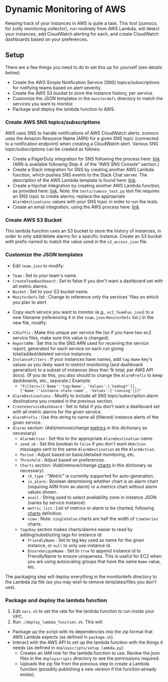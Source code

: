 # Dynamic Monitoring of AWS

Keeping track of your instances in AWS is quite a task.  This tool (zumoco, for zulily monitoring collector), run routinely from AWS Lambda, will detect your instances, add CloudWatch alerting for each, and create CloudWatch dashboards based on your preferences.

## Setup
There are a few things you need to do to set this up for yourself (see details below):  
 
  - Create the AWS Simple Notification Service (SNS) topics/subscriptions for notifying teams based on alert severity.
  - Create the AWS S3 bucket to store the instance history, per service.
  - Customize the JSON templates in the `monitordefs` directory to match the services you want to monitor.
  - Package and deploy the lambda function to AWS.

### Create AWS SNS topics/subscriptions
AWS uses SNS to handle notifications of AWS CloudWatch alerts. zumoco uses the Amazon Resource Name (ARN) for a given SNS topic (connected to a notification endpoint) when creating a CloudWatch alert.  Various SNS topic/subscriptions can be created as follows:

 - Create a PagerDuty integration for SNS following the process here: [link](https://www.pagerduty.com/docs/guides/aws-cloudwatch-integration-guide/)  (ARN is available following Step 4. of the "AWS SNS Console" section.)
 - Create a Slack integration for SNS by creating another AWS Lambda function, which pushes SNS events to the Slack Chat server. The description of the AWS Lambda template is found here: [link](https://aws.amazon.com/blogs/aws/new-slack-integration-blueprints-for-aws-lambda/).
 - Create a hipchat integration by creating another AWS Lambda function, as provided here: [link](https://github.com/zulily/aws_monitor/tree/master/sns_integrations).  Note: the `tests/zumoco_test.py` test file requires an SNS topic to create alarms; replace the appropriate `AlarmDestinations` values with your SNS topic in order to run the tests.
 - Create an email integration, using the AWS process here: [link](http://docs.aws.amazon.com/AmazonCloudWatch/latest/monitoring/US_SetupSNS.html)

### Create AWS S3 Bucket
This lambda function uses an S3 bucket to store the history of instances, in order to only add/delete alarms for a specific instance. Create an S3 bucket with prefix named to match the value used in the `s3_access.json` file.

### Customize the JSON templates

* Edit `team.json` to modify:

 - `Team` : Set to your team's name.
 - `CreateTeamDashboard` : Set to false if you don't want a dashboard set with all metric alarms.
 - `Bucket` : Set to your S3 bucket name.
 - `MonitorDefs` list : Change to reference only the services' files on which you plan to alert.

* Copy each service you want to monitor (e.g., `ec2_TeamFoo.json`) to a new filename (referencing it in the `team.json` `MonitorDefs` list.)  In the new file, modify:

 - `S3Suffix` : Make this unique per service file (so if you have two ec2 service files, make sure this value is changed).
 - `ReportARN` : Set this to the SNS ARN used for receiving the service report, generated for each service on each run giving total/added/deleted service instances.
 - `InstanceFilters` : If your instances have names, add `tag:Name` key's values as you likely want to restrict monitoring (and dashboard generation) to a subset of instances (less than 1k total, per AWS API docs).  (If you do this, you also should to change the `AlarmPrefix` to keep dashboards, etc., separate.) Example:
	 - `"Filters=[{'Name':'tag:Name', 'Values':['hadoop*']},{'Name':'instance-state-name', 'Values':['running']}]"`
 - `AlarmDestinations` : Modify to include all SNS topic/subscription alarm destinations you created in the previous section.
 - `CreateServiceDashboard` : Set to false if you don't want a dashboard set with all metric alarms for the given service.
 - `AlarmPrefix` : Use this string to name all (filtered) instance alerts of the given service.
 - `Alarms` section:  (Add/remove/change [metrics](http://docs.aws.amazon.com/AmazonCloudWatch/latest/monitoring/CW_Support_For_AWS.html) in this dictionary as necessary).
	 - `AlarmAction` : Set this to the appropriate `AlarmDestination` name.
	 - `send_ok` : Set this boolean to `false` if you don't want `OKAction` messages sent to the same `AlarmDestination` as the `AlarmAction`.
	 -  `Period` : Adjust based on basic/detailed monitoring, etc.
	 -  `Threshold` : Adjust based on preferences.
	- `Charts` section:  (Add/remove/change [charts](http://docs.aws.amazon.com/AmazonCloudWatch/latest/APIReference/CloudWatch-Dashboard-Body-Structure.html) in this dictionary as necessary).
		- `ch_type` : "Metric" is currently supported for auto-generation.
		- `is_alarm` : Boolean determining whether chart is an alarm chart (requiring ARN from an alarm) or a metrics chart without alarm values shown.
		- `avail` : String used to select availability zone in instance JSON (varies by service instance).
		- `metric_list` : List of metrics or alarm to be charted, following [charts](http://docs.aws.amazon.com/AmazonCloudWatch/latest/APIReference/CloudWatch-Dashboard-Body-Structure.html) definition.
		- `view` : Note: `singleValue` charts are half the width of `timeSeries` charts.
	- `TagsKey` section makes charts/alarms easier to read by adding/substituting tags for instance id:
		- `FriendlyName` : Set to tag key used as name for the given instance, or `null` to only use instance id.
		- `EnsureUniqueName` : Set to `true` to append instance id to FriendlyName to ensure uniqueness. This is useful for EC2 when you are using autoscaling groups that have the same `Name` value, etc.

The packaging step will deploy everything in the monitordefs directory to the Lambda zip file (so you may wish to remove templates/files you don't use).
	
	
### Package and deploy the lambda function

1. Edit `vars.sh` to set the rate for the lambda function to run inside your VPC.
1. Run `./deploy_lambda_function.sh`.  This will:

* Package up the script with its dependencies into the zip format that AWS Lambda expects (as defined in `package.sh`).
* Interact with the AWS API to set up the lambda function with the things it needs (as defined in `deployscripts/setup_lambda.py`):
  * Creates an IAM role for the lambda function to use.  Review the json files in the `deployscripts` directory to see the permissions 
  required.
  * Uploads the zip file from the previous step to create a Lambda function (possibly publishing a new version if the function 
  already exists).

 
